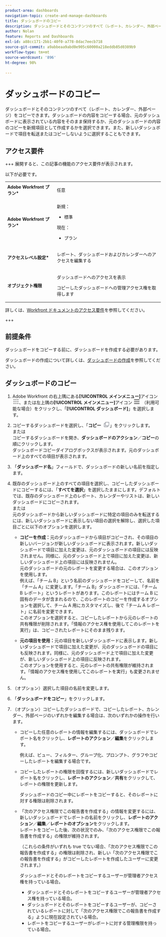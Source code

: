 ```yaml
---
product-area: dashboards
navigation-topic: create-and-manage-dashboards
title: ダッシュボードのコピー
description: ダッシュボードとそのコンテンツのすべて（レポート、カレンダー、外部ページ）をコピーできます。ダッシュボードの内容をコピーする場合、元のダッシュボードに表示されている内容をそのまま保持するか、元のダッシュボードの内容のコピーを新規項目として作成するかを選択できます。また、新しいダッシュボードで項目を転送またはコピーしないように選択することもできます。
author: Nolan
feature: Reports and Dashboards
exl-id: a88cc171-2bb1-40f0-a778-8dac7eecb718
source-git-commit: a9abbeaa9abd0e905c60000a218eddb85d0389b9
workflow-type: tm+mt
source-wordcount: '896'
ht-degree: 98%

---
```


# ダッシュボードのコピー

<!-- Audited: 1/2025 -->

ダッシュボードとそのコンテンツのすべて（レポート、カレンダー、外部ページ）をコピーできます。ダッシュボードの内容をコピーする場合、元のダッシュボードに表示されている内容をそのまま保持するか、元のダッシュボードの内容のコピーを新規項目として作成するかを選択できます。また、新しいダッシュボードで項目を転送またはコピーしないように選択することもできます。

## アクセス要件

+++ 展開すると、この記事の機能のアクセス要件が表示されます。

以下が必要です。

<table style="table-layout:auto"> 
 <col> 
 <col> 
 <tbody> 
  <tr> 
   <td role="rowheader"><strong>Adobe Workfront プラン*</strong></td> 
   <td> <p>任意</p> </td> 
  </tr> 
  <tr> 
   <td role="rowheader"><strong>Adobe Workfront プラン*</strong></td> 
    <td> 
      <p>新規：</p>
         <ul>
         <li><p>標準</p></li>
         </ul>
      <p>現在：</p>
         <ul>
         <li><p>プラン</p></li>
         </ul>
   </td> 
  </tr> 
  <tr> 
   <td role="rowheader"><strong>アクセスレベル設定*</strong></td> 
   <td> <p>レポート、ダッシュボードおよびカレンダーへのアクセスを編集する</p></td> 
  </tr> 
  <tr> 
   <td role="rowheader"><strong>オブジェクト権限</strong></td> 
   <td> <p>ダッシュボードへのアクセスを表示</p> <p>コピーしたダッシュボードへの管理アクセス権を取得します</p></td> 
  </tr> 
 </tbody> 
</table>

詳しくは、[Workfront ドキュメントのアクセス要件](/help/quicksilver/administration-and-setup/add-users/access-levels-and-object-permissions/access-level-requirements-in-documentation.md)を参照してください。

+++

## 前提条件

ダッシュボードをコピーする前に、ダッシュボードを作成する必要があります。

ダッシュボードの作成について詳しくは、[ダッシュボードの作成](../../../reports-and-dashboards/dashboards/creating-and-managing-dashboards/create-dashboard.md)を参照してください。

## ダッシュボードのコピー

1. Adobe Workfront の右上隅にある&#x200B;**[!UICONTROL メインメニュー]**&#x200B;アイコン ![メインメニュー](/help/_includes/assets/main-menu-icon.png)、または左上隅の&#x200B;**[!UICONTROL メインメニュー]**&#x200B;アイコン ![メインメニュー](/help/_includes/assets/main-menu-icon-left-nav.png) （利用可能な場合）をクリックし、「**[!UICONTROL ダッシュボード]**」を選択します。

1. コピーするダッシュボードを選択し、「**コピー** ![](assets/copy-icon.png)」をクリックします。\
   または\
   コピーするダッシュボードを開き、**ダッシュボードのアクション**／**コピー**&#x200B;の順にクリックします。\
   ダッシュボードコピーダイアログボックスが表示されます。元のダッシュボード上のすべての項目が表示されます。

1. 「**ダッシュボード名**」フィールドで、ダッシュボードの新しい名前を指定します。
1. 既存のダッシュボード上のすべての項目を選択し、コピーしたダッシュボードにコピーするには、「**すべてを選択**」を選択したままにします。デフォルトでは、既存のダッシュボード上のレポート、カレンダーやリストは、新しいダッシュボードにコピーされます。\
   または\
   元のダッシュボードから新しいダッシュボードに特定の項目のみを転送するには、新しいダッシュボードに表示しない項目の選択を解除し、選択した項目ごとに以下のオプションを選択します。

   * **コピーを作成：**&#x200B;元のダッシュボードから項目がコピーされ、その項目の新しいバージョンが新しいダッシュボードに表示されます。新しいダッシュボードで項目に加えた変更は、元のダッシュボードの項目には反映されません。同様に、元のダッシュボード上で項目に加えた変更は、新しいダッシュボード上の項目には反映されません。\
     元のダッシュボードの元のレポートを変更する場合は、このオプションを使用します。\
     例えば、「チーム B」という名前のダッシュボードをコピーして、名前を「チーム A」に変更します。「チーム B」ダッシュボードには、「チーム B レポート」というレポートがあります。このレポートにはチーム B に固有のデータが含まれるので、このレポートのコピーを作成するオプションを選択して、チーム A 用にカスタマイズし、後で「チーム A レポート」に名前を変更できます。\
     このオプションを選択すると、コピーしたレポートから元のレポートの共有権限が削除されます。「情報のアクセス権を使用してこのレポートを実行」は、コピーされたレポートにそのまま残ります。

   * **元の項目を使用：**&#x200B;元の項目を新しいダッシュボードに表示します。新しいダッシュボードで項目に加えた変更が、元のダッシュボードの項目にも反映されます。同様に、元のダッシュボード上で項目に加えた変更が、新しいダッシュボード上の項目に反映されます。\
     このオプションを使用すると、元のレポートの共有権限が維持されます。「情報のアクセス権を使用してこのレポートを実行」も変更されません。

1. （オプション）選択した項目の名前を変更します。
1. 「**ダッシュボードをコピー**」をクリックします。
1. （オプション）コピーしたダッシュボードで、コピーしたレポート、カレンダー、外部ページのいずれかを編集する場合は、次のいずれかの操作を行います。

   * コピーした任意のレポートの情報を編集するには、ダッシュボードでレポート名をクリックし、**レポートのアクション**／**編集**&#x200B;をクリックします。

     例えば、ビュー、フィルター、グループ化、プロンプト、グラフやコピーしたレポートを編集する場合です。

   * コピーしたレポートの権限を回復するには、新しいダッシュボードでレポート名をクリックし、**レポートのアクション**／**共有**&#x200B;をクリックして、レポートの権限を更新します。

     ダッシュボードのコピー中にレポートをコピーすると、そのレポートに対する権限は削除されます。

   * 「次のアクセス権限でこの報告書を作成する」の情報を変更するには、新しいダッシュボードでレポートの名前をクリックし、**レポートのアクション**／**編集**／**レポートのオプション**&#x200B;をクリックします。\
     レポートをコピーした後、次の状況でのみ、「次のアクセス権限でこの報告書を作成する」の権限が維持されます。

     （これらの条件がいずれも true でない場合、「次のアクセス権限でこの報告書を作成する」の権限は削除され、新しい「次のアクセス権限でこの報告書を作成する」がコピーしたレポートを作成したユーザーに変更されます。）

     ダッシュボードとそのレポートをコピーするユーザーが管理者アクセス権を持っている場合。

      * ダッシュボードとそのレポートをコピーするユーザーが管理者アクセス権を持っている場合。
      * ダッシュボードとそのレポートをコピーするユーザーが、コピーされているレポートに対して「次のアクセス権限でこの報告書を作成する」ように現在設定されている場合。
      * レポートをコピーするユーザーがレポートに対する管理権限を持っている場合。
